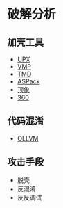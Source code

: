 # 破解分析

## 加壳工具

* [UPX](https://upx.github.io/)
* [VMP](https://vmpsoft.com/)
* [TMD](https://www.oreans.com/)
* [ASPack](http://www.aspack.com/)
* [顶象](https://www.dingxiang-inc.com/)
* [360](https://jiagu.360.cn/)

## 代码混淆

* [OLLVM](./ollvm/README.md)

<DocsAD/>

## 攻击手段

* 脱壳
* 反混淆
* 反反调试